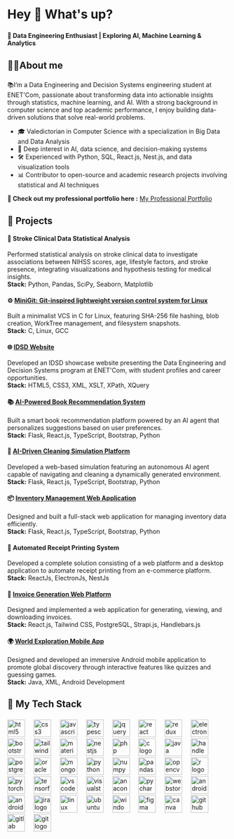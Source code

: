 <h1 align="left">Hey 👋 What's up?</h1>

###

<h4 align="left">🧠 Data Engineering Enthusiast | Exploring AI, Machine Learning & Analytics</h4>

###

<h2 align="left">👩‍💻About me</h2>

###

<p align="left">📚I’m a Data Engineering and Decision Systems engineering student at ENET'Com, passionate about transforming data into actionable insights through statistics, machine learning, and AI. With a strong background in computer science and top academic performance, I enjoy building data-driven solutions that solve real-world problems.

- 🎓 Valedictorian in Computer Science with a specialization in Big Data and Data Analysis  
- 🧠 Deep interest in AI, data science, and decision-making systems  
- 🛠️ Experienced with Python, SQL, React.js, Nest.js, and data visualization tools  
- 📊 Contributor to open-source and academic research projects involving statistical and AI techniques  </p>

<p align="left">
<strong>🔗 Check out my professional portfolio here :</strong> 
<a href="https://zeinebghrab.github.io/" target="_blank" rel="noopener noreferrer">My Professional Portfolio</a>
</p>

###
<h2 align="left">🚀 Projects</h2>

<h4 align="left">🧠
  <a href="https://github.com/ZeinebGhrab/Thrombolysis-Factors-Analysis" target="_blank" style="text-decoration: none; color: inherit;">
 Stroke Clinical Data Statistical Analysis
  </a>
 </h4>
<p>Performed statistical analysis on stroke clinical data to investigate associations between NIHSS scores, age, lifestyle factors, and stroke presence, integrating visualizations and hypothesis testing for medical insights.<br/>
<b>Stack:</b> Python, Pandas, SciPy, Seaborn, Matplotlib</p>

<h4 align="left">⚙️ 
 <a href="https://github.com/ZeinebGhrab/MiniGit">
   MiniGit: Git-inspired lightweight version control system for Linux
 </a>
</h4>
<p>Built a minimalist VCS in C for Linux, featuring SHA-256 file hashing, blob creation, WorkTree management, and filesystem snapshots.<br/>
<b>Stack:</b> C, Linux, GCC</p>

<h4 align="left">🌐  
 <a href="https://github.com/ZeinebGhrab/IDSD-website">
   IDSD Website
 </a>
</h4>
<p>Developed an IDSD showcase website presenting the Data Engineering and Decision Systems program at ENET'Com, with student profiles and career opportunities.<br/>
<b>Stack:</b> HTML5, CSS3, XML, XSLT, XPath, XQuery</p>

<h4 align="left">📚 
 <a href="https://github.com/ZeinebGhrab/BookMatch-AI">
  AI-Powered Book Recommendation System
 </a>
 </h4>
<p>Built a smart book recommendation platform powered by an AI agent that personalizes suggestions based on user preferences. <br/>
<b>Stack:</b> Flask, React.js, TypeScript, Bootstrap, Python</p>

<h4 align="left">🧹
 <a href="https://github.com/ZeinebGhrab/CleanSim-App">
  AI-Driven Cleaning Simulation Platform
 </a>
 </h4>
<p>Developed a web-based simulation featuring an autonomous AI agent capable of navigating and cleaning a dynamically generated environment.<br/>
<b>Stack:</b> Flask, React.js, TypeScript, Bootstrap, Python</p>

<h4 align="left">📦 
 <a href="https://github.com/ZeinebGhrab/InvenPro">
  Inventory Management Web Application
 </a>
 </h4>
<p>Designed and built a full-stack web application for managing inventory data efficiently. <br/>
<b>Stack:</b> Flask, React.js, TypeScript, Bootstrap, Python</p>

<h4 align="left">🧾 Automated Receipt Printing System</h4>
<p>Developed a complete solution consisting of a web platform and a desktop application to automate receipt printing from an e-commerce platform.<br/>
<b>Stack:</b> ReactJs, ElectronJs, NestJs</p>

<h4 align="left">🧮 
 <a href="https://github.com/ZeinebGhrab/Invoice_Generator">
  Invoice Generation Web Platform
 </a>
</h4>
<p>Designed and implemented a web application for generating, viewing, and downloading invoices.<br/>
<b>Stack:</b> React.js, Tailwind CSS, PostgreSQL, Strapi.js, Handlebars.js</p>

<h4 align="left">🌍 
 <a href="https://github.com/ZeinebGhrab/Discover_world">
  World Exploration Mobile App
 </a>
 </h4>
<p>Designed and developed an immersive Android mobile application to promote global discovery through interactive features like quizzes and guessing games.<br/>
<b>Stack:</b> Java, XML, Android Development</p>


###
<h2 align="left">🔧 My Tech Stack</h2>

###

<div align="left">
  <img src="https://cdn.jsdelivr.net/gh/devicons/devicon/icons/html5/html5-original.svg" height="40" alt="html5 logo"  />
  <img width="12" />
  <img src="https://cdn.jsdelivr.net/gh/devicons/devicon/icons/css3/css3-original.svg" height="40" alt="css3 logo"  />
  <img width="12" />
  <img src="https://cdn.jsdelivr.net/gh/devicons/devicon/icons/javascript/javascript-original.svg" height="40" alt="javascript logo"  />
  <img width="12" />
  <img src="https://cdn.jsdelivr.net/gh/devicons/devicon/icons/typescript/typescript-original.svg" height="40" alt="typescript logo"  />
  <img width="12" />
  <img src="https://cdn.jsdelivr.net/gh/devicons/devicon/icons/jquery/jquery-original.svg" height="40" alt="jquery logo"  />
  <img width="12" />
  <img src="https://cdn.jsdelivr.net/gh/devicons/devicon/icons/react/react-original.svg" height="40" alt="react logo"  />
  <img width="12" />
  <img src="https://cdn.jsdelivr.net/gh/devicons/devicon/icons/redux/redux-original.svg" height="40" alt="redux logo"  />
  <img width="12" />
  <img src="https://cdn.jsdelivr.net/gh/devicons/devicon/icons/electron/electron-original.svg" height="40" alt="electron logo"  />
  <img width="12" />
  <img src="https://cdn.jsdelivr.net/gh/devicons/devicon/icons/bootstrap/bootstrap-original.svg" height="40" alt="bootstrap logo"  />
  <img width="12" />
  <img src="https://cdn.jsdelivr.net/gh/devicons/devicon/icons/tailwindcss/tailwindcss-original-wordmark.svg" height="40" alt="tailwindcss logo"  />
  <img width="12" />
  <img src="https://cdn.jsdelivr.net/gh/devicons/devicon/icons/materialui/materialui-original.svg" height="40" alt="materialui logo"  />
  <img width="12" />
  <img src="https://cdn.jsdelivr.net/gh/devicons/devicon/icons/nestjs/nestjs-original.svg" height="40" alt="nestjs logo"  />
  <img width="12" />
  <img src="https://cdn.jsdelivr.net/gh/devicons/devicon/icons/php/php-original.svg" height="40" alt="php logo"  />
  <img width="12" />
  <img src="https://cdn.jsdelivr.net/gh/devicons/devicon/icons/c/c-original.svg" height="40" alt="c logo"  />
  <img width="12" />
  <img src="https://cdn.jsdelivr.net/gh/devicons/devicon/icons/java/java-original.svg" height="40" alt="java logo"  />
  <img width="12" />
  <img src="https://cdn.jsdelivr.net/gh/devicons/devicon/icons/handlebars/handlebars-original.svg" height="40" alt="handlebars logo"  />
  <img width="12" />
  <img src="https://cdn.jsdelivr.net/gh/devicons/devicon/icons/postgresql/postgresql-original.svg" height="40" alt="postgresql logo"  />
  <img width="12" />
  <img src="https://cdn.jsdelivr.net/gh/devicons/devicon/icons/oracle/oracle-original.svg" height="40" alt="oracle logo"  />
  <img width="12" />
  <img src="https://cdn.jsdelivr.net/gh/devicons/devicon/icons/mongodb/mongodb-original.svg" height="40" alt="mongodb logo"  />
  <img width="12" />
  <img src="https://cdn.jsdelivr.net/gh/devicons/devicon/icons/python/python-original.svg" height="40" alt="python logo"  />
  <img width="12" />
  <img src="https://cdn.jsdelivr.net/gh/devicons/devicon/icons/numpy/numpy-original.svg" height="40" alt="numpy logo"  />
  <img width="12" />
  <img src="https://cdn.jsdelivr.net/gh/devicons/devicon/icons/pandas/pandas-original.svg" height="40" alt="pandas logo"  />
  <img width="12" />
  <img src="https://cdn.jsdelivr.net/gh/devicons/devicon/icons/opencv/opencv-original.svg" height="40" alt="opencv logo"  />
  <img width="12" />
  <img src="https://cdn.jsdelivr.net/gh/devicons/devicon/icons/r/r-original.svg" height="40" alt="r logo"  />
  <img width="12" />
  <img src="https://cdn.jsdelivr.net/gh/devicons/devicon/icons/pytorch/pytorch-original.svg" height="40" alt="pytorch logo"  />
  <img width="12" />
  <img src="https://cdn.jsdelivr.net/gh/devicons/devicon/icons/tensorflow/tensorflow-original.svg" height="40" alt="tensorflow logo"  />
  <img width="12" />
  <img src="https://cdn.jsdelivr.net/gh/devicons/devicon/icons/vscode/vscode-original.svg" height="40" alt="vscode logo"  />
  <img width="12" />
  <img src="https://cdn.jsdelivr.net/gh/devicons/devicon/icons/visualstudio/visualstudio-plain.svg" height="40" alt="visualstudio logo"  />
  <img width="12" />
  <img src="https://cdn.jsdelivr.net/gh/devicons/devicon/icons/anaconda/anaconda-original.svg" height="40" alt="anaconda logo"  />
  <img width="12" />
  <img src="https://cdn.jsdelivr.net/gh/devicons/devicon/icons/pycharm/pycharm-original.svg" height="40" alt="pycharm logo"  />
  <img width="12" />
  <img src="https://cdn.jsdelivr.net/gh/devicons/devicon/icons/webstorm/webstorm-original.svg" height="40" alt="webstorm logo"  />
  <img width="12" />
  <img src="https://cdn.jsdelivr.net/gh/devicons/devicon/icons/androidstudio/androidstudio-original.svg" height="40" alt="androidstudio logo"  />
  <img width="12" />
  <img src="https://cdn.jsdelivr.net/gh/devicons/devicon/icons/android/android-original.svg" height="40" alt="android logo"  />
  <img width="12" />
  <img src="https://cdn.jsdelivr.net/gh/devicons/devicon/icons/jira/jira-original.svg" height="40" alt="jira logo"  />
  <img width="12" />
  <img src="https://cdn.jsdelivr.net/gh/devicons/devicon/icons/linux/linux-original.svg" height="40" alt="linux logo"  />
  <img width="12" />
  <img src="https://cdn.jsdelivr.net/gh/devicons/devicon/icons/ubuntu/ubuntu-plain.svg" height="40" alt="ubuntu logo"  />
  <img width="12" />
  <img src="https://cdn.jsdelivr.net/gh/devicons/devicon/icons/windows8/windows8-original.svg" height="40" alt="windows8 logo"  />
  <img width="12" />
  <img src="https://cdn.jsdelivr.net/gh/devicons/devicon/icons/figma/figma-original.svg" height="40" alt="figma logo"  />
  <img width="12" />
  <img src="https://cdn.jsdelivr.net/gh/devicons/devicon/icons/canva/canva-original.svg" height="40" alt="canva logo"  />
  <img width="12" />
  <img src="https://cdn.jsdelivr.net/gh/devicons/devicon/icons/github/github-original.svg" height="40" alt="github logo"  />
  <img width="12" />
  <img src="https://cdn.jsdelivr.net/gh/devicons/devicon/icons/gitlab/gitlab-original.svg" height="40" alt="gitlab logo"  />
  <img width="12" />
  <img src="https://cdn.jsdelivr.net/gh/devicons/devicon/icons/git/git-original.svg" height="40" alt="git logo"  />
</div>

###
